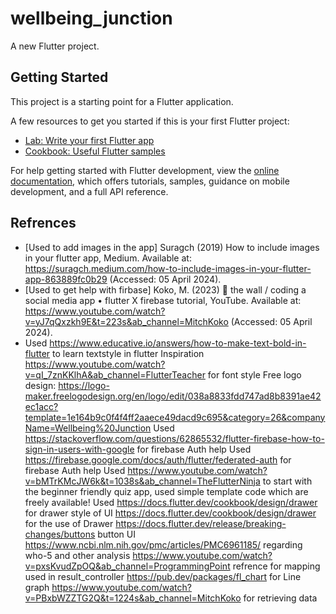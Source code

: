 # wellbeing_junction

A new Flutter project.

## Getting Started

This project is a starting point for a Flutter application.

A few resources to get you started if this is your first Flutter project:

- [Lab: Write your first Flutter app](https://docs.flutter.dev/get-started/codelab)
- [Cookbook: Useful Flutter samples](https://docs.flutter.dev/cookbook)

For help getting started with Flutter development, view the
[online documentation](https://docs.flutter.dev/), which offers tutorials,
samples, guidance on mobile development, and a full API reference.

## Refrences

- [Used to add images in the app] Suragch (2019) How to include images in your flutter app, Medium. Available at: https://suragch.medium.com/how-to-include-images-in-your-flutter-app-863889fc0b29 (Accessed: 05 April 2024). 
- [Used to get help with firbase] Koko, M. (2023) 📱 the wall / coding a social media app • flutter X firebase tutorial, YouTube. Available at: https://www.youtube.com/watch?v=yJ7qQxzkh9E&t=223s&ab_channel=MitchKoko (Accessed: 05 April 2024). 
- Used https://www.educative.io/answers/how-to-make-text-bold-in-flutter to learn textstyle in flutter
Inspiration https://www.youtube.com/watch?v=qI_7znKKlhA&ab_channel=FlutterTeacher for font style
Free logo design: https://logo-maker.freelogodesign.org/en/logo/edit/038a8833fdd747ad8b8391ae42ec1acc?template=1e164b9c0f4f4ff2aaece49dacd9c695&category=26&companyName=Wellbeing%20Junction
Used https://stackoverflow.com/questions/62865532/flutter-firebase-how-to-sign-in-users-with-google for firebase Auth help
Used https://firebase.google.com/docs/auth/flutter/federated-auth for firebase Auth help
Used https://www.youtube.com/watch?v=bMTrKMcJW6k&t=1038s&ab_channel=TheFlutterNinja to start with the beginner friendly quiz app, used simple template code which are freely available!
Used https://docs.flutter.dev/cookbook/design/drawer for drawer style of UI
https://docs.flutter.dev/cookbook/design/drawer for the use of Drawer
https://docs.flutter.dev/release/breaking-changes/buttons button UI
https://www.ncbi.nlm.nih.gov/pmc/articles/PMC6961185/ regarding who-5 and other analysis
https://www.youtube.com/watch?v=pxsKvudZpOQ&ab_channel=ProgrammingPoint refrence for mapping used in result_controller
https://pub.dev/packages/fl_chart for Line graph
https://www.youtube.com/watch?v=PBxbWZZTG2Q&t=1224s&ab_channel=MitchKoko for retrieving data




